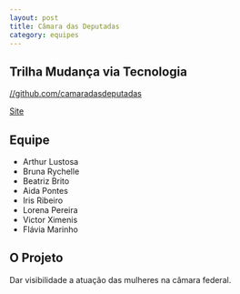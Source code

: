 ```yaml
---
layout: post
title: Câmara das Deputadas
category: equipes
---
```


## Trilha Mudança via Tecnologia

[//github.com/camaradasdeputadas](https://github.com/camaradasdeputadas)

[Site](https://camaradasdeputadas.herokuapp.com/)

## Equipe

* Arthur Lustosa
* Bruna Rychelle
* Beatriz Brito
* Aida Pontes
* Iris Ribeiro
* Lorena Pereira
* Victor Ximenis
* Flávia Marinho

## O Projeto

Dar visibilidade a atuação das mulheres na câmara federal.
